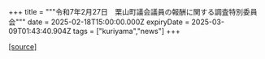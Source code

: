 +++
title = """令和7年2月27日　栗山町議会議員の報酬に関する調査特別委員会"""
date = 2025-02-18T15:00:00.000Z
expiryDate = 2025-03-09T01:43:40.904Z
tags = ["kuriyama","news"]
+++


[[source]](https://www.town.kuriyama.hokkaido.jp/site/gikai/29931.html)
